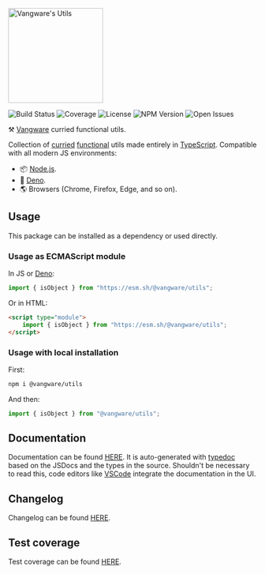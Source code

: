 <img alt="Vangware's Utils" src="./logo.svg" height="192" />

![Build Status][build-status-badge] ![Coverage][coverage-badge]
![License][license-badge] ![NPM Version][npm-version-badge]
![Open Issues][open-issues-badge]

⚒️ [Vangware][vangware] curried functional utils.

Collection of [curried][currying] [functional][functional-programming] utils
made entirely in [TypeScript][typescript]. Compatible with all modern JS
environments:

-   📦 [Node.js][nodejs].
-   🦕 [Deno][deno].
-   🌎 Browsers (Chrome, Firefox, Edge, and so on).

## Usage

This package can be installed as a dependency or used directly.

### Usage as ECMAScript module

In JS or [Deno][deno]:

```js
import { isObject } from "https://esm.sh/@vangware/utils";
```

Or in HTML:

```html
<script type="module">
	import { isObject } from "https://esm.sh/@vangware/utils";
</script>
```

### Usage with local installation

First:

```bash
npm i @vangware/utils
```

And then:

```js
import { isObject } from "@vangware/utils";
```

## Documentation

Documentation can be found [HERE][documentation]. It is auto-generated with
[typedoc][typedoc] based on the JSDocs and the types in the source. Shouldn't be
necessary to read this, code editors like [VSCode][vscode] integrate the
documentation in the UI.

## Changelog

Changelog can be found [HERE][changelog].

## Test coverage

Test coverage can be found [HERE][coverage].

<!-- Reference -->

[build-status-badge]:
	https://img.shields.io/github/workflow/status/vangware/utils/Test.svg?style=for-the-badge&labelColor=666&color=2b7&link=https://github.com/vangware/utils/actions
[changelog]: https://github.com/vangware/utils/blob/main/CHANGELOG.md
[coverage-badge]:
	https://img.shields.io/coveralls/github/vangware/utils.svg?style=for-the-badge&labelColor=666&color=2b7&link=https://coveralls.io/github/vangware/utils
[coverage]: https://coveralls.io/github/vangware/utils
[currying]: https://en.wikipedia.org/wiki/Currying
[deno]: https://deno.land/
[documentation]: https://utils.vangware.com
[functional-programming]: https://en.wikipedia.org/wiki/Functional_programming
[license-badge]:
	https://img.shields.io/npm/l/@vangware/utils.svg?style=for-the-badge&labelColor=666&color=2b7&link=https://github.com/vangware/utils/blob/main/LICENSE
[nodejs]: https://nodejs.org/
[npm-version-badge]:
	https://img.shields.io/npm/v/@vangware/utils.svg?style=for-the-badge&labelColor=666&color=2b7&link=https://npm.im/@vangware/utils
[open-issues-badge]:
	https://img.shields.io/github/issues/vangware/utils.svg?style=for-the-badge&labelColor=666&color=2b7&link=https://github.com/vangware/utils/issues
[typedoc]: https://typedoc.org/
[typescript]: https://typescriptlang.org/
[vangware]: https://vangware.com
[vscode]: https://code.visualstudio.com/
